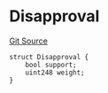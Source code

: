 # Disapproval
[Git Source](https://github.com/llama-community/vertex-v1/blob/7bf576cf08dadb8f963daa6af2d69f2e51d05a82/src/utils/Structs.sol)


```solidity
struct Disapproval {
    bool support;
    uint248 weight;
}
```

